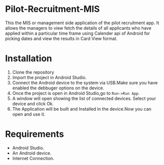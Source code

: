 # Pilot-Recruitment-MIS
This the MIS or management side application of the pilot recruitment app. It allows the managers to view fetch the details of all applicants
who have applied within a particular time frame using Calender api of Android for picking dates and view the results in Card View format.

# Installation
1. Clone the repository
2. Import the project in Android Studio.
3. Connect the Android device to the system via USB.Make sure you have enabled the debbuger options on the device.
4. Once the project is open in Android Studio,go to `Run->Run App`.
5. A window will open showing the list of connected devices. Select your device and click Ok.
6. The Application will be built and Installed in the device.Now you can open and use it.

# Requirements
- Android Studio.
- An Android device.
- Internet Connection.



